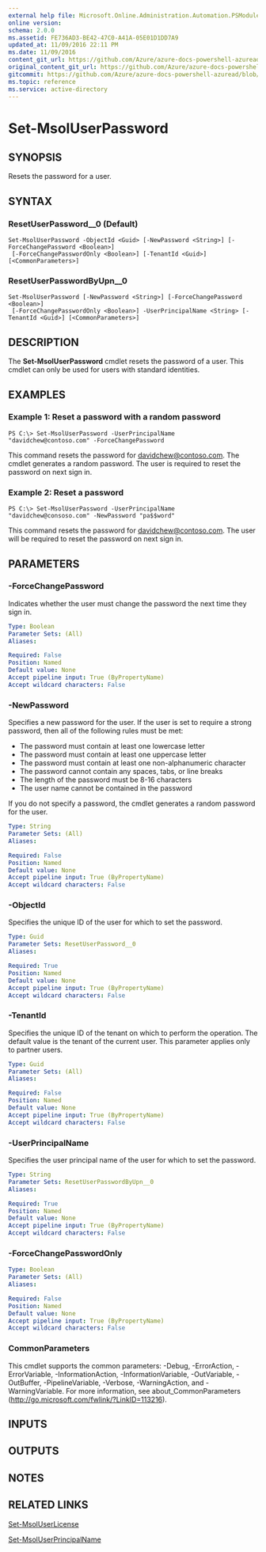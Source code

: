 ```yaml
---
external help file: Microsoft.Online.Administration.Automation.PSModule.dll-Help.xml
online version:
schema: 2.0.0
ms.assetid: FE736AD3-BE42-47C0-A41A-05E01D1DD7A9
updated_at: 11/09/2016 22:11 PM
ms.date: 11/09/2016
content_git_url: https://github.com/Azure/azure-docs-powershell-azuread/blob/VinceSmith-patch-5/Azure%20AD%20Cmdlets/MSOnline/v1/Set-MsolUserPassword.md
original_content_git_url: https://github.com/Azure/azure-docs-powershell-azuread/blob/VinceSmith-patch-5/Azure%20AD%20Cmdlets/MSOnline/v1/Set-MsolUserPassword.md
gitcommit: https://github.com/Azure/azure-docs-powershell-azuread/blob/a602340dee47e7edf41f6c5af3edb93e03ac1b45
ms.topic: reference
ms.service: active-directory
---
```


# Set-MsolUserPassword

## SYNOPSIS
Resets the password for a user.

## SYNTAX

### ResetUserPassword__0 (Default)
```
Set-MsolUserPassword -ObjectId <Guid> [-NewPassword <String>] [-ForceChangePassword <Boolean>]
 [-ForceChangePasswordOnly <Boolean>] [-TenantId <Guid>] [<CommonParameters>]
```

### ResetUserPasswordByUpn__0
```
Set-MsolUserPassword [-NewPassword <String>] [-ForceChangePassword <Boolean>]
 [-ForceChangePasswordOnly <Boolean>] -UserPrincipalName <String> [-TenantId <Guid>] [<CommonParameters>]
```

## DESCRIPTION
The **Set-MsolUserPassword** cmdlet resets the password of a user.
This cmdlet can only be used for users with standard identities.

## EXAMPLES

### Example 1: Reset a password with a random password
```
PS C:\> Set-MsolUserPassword -UserPrincipalName "davidchew@contoso.com" -ForceChangePassword
```

This command resets the password for davidchew@contoso.com.
The cmdlet generates a random password.
The user is required to reset the password on next sign in.

### Example 2: Reset a password
```
PS C:\> Set-MsolUserPassword -UserPrincipalName "davidchew@consoso.com" -NewPassword "pa$$word"
```

This command resets the password for davidchew@contoso.com.
The user will be required to reset the password on next sign in.

## PARAMETERS

### -ForceChangePassword
Indicates whether the user must change the password the next time they sign in.

```yaml
Type: Boolean
Parameter Sets: (All)
Aliases:

Required: False
Position: Named
Default value: None
Accept pipeline input: True (ByPropertyName)
Accept wildcard characters: False
```

### -NewPassword
Specifies a new password for the user.
If the user is set to require a strong password, then all of the following rules must be met:

* The password must contain at least one lowercase letter
* The password must contain at least one uppercase letter
* The password must contain at least one non-alphanumeric character
* The password cannot contain any spaces, tabs, or line breaks
* The length of the password must be 8-16 characters
* The user name cannot be contained in the password

If you do not specify a password, the cmdlet generates a random password for the user.

```yaml
Type: String
Parameter Sets: (All)
Aliases:

Required: False
Position: Named
Default value: None
Accept pipeline input: True (ByPropertyName)
Accept wildcard characters: False
```

### -ObjectId
Specifies the unique ID of the user for which to set the password.

```yaml
Type: Guid
Parameter Sets: ResetUserPassword__0
Aliases:

Required: True
Position: Named
Default value: None
Accept pipeline input: True (ByPropertyName)
Accept wildcard characters: False
```

### -TenantId
Specifies the unique ID of the tenant on which to perform the operation.
The default value is the tenant of the current user.
This parameter applies only to partner users.

```yaml
Type: Guid
Parameter Sets: (All)
Aliases:

Required: False
Position: Named
Default value: None
Accept pipeline input: True (ByPropertyName)
Accept wildcard characters: False
```

### -UserPrincipalName
Specifies the user principal name of the user for which to set the password.

```yaml
Type: String
Parameter Sets: ResetUserPasswordByUpn__0
Aliases:

Required: True
Position: Named
Default value: None
Accept pipeline input: True (ByPropertyName)
Accept wildcard characters: False
```

### -ForceChangePasswordOnly


```yaml
Type: Boolean
Parameter Sets: (All)
Aliases:

Required: False
Position: Named
Default value: None
Accept pipeline input: True (ByPropertyName)
Accept wildcard characters: False
```

### CommonParameters
This cmdlet supports the common parameters: -Debug, -ErrorAction, -ErrorVariable, -InformationAction, -InformationVariable, -OutVariable, -OutBuffer, -PipelineVariable, -Verbose, -WarningAction, and -WarningVariable. For more information, see about_CommonParameters (http://go.microsoft.com/fwlink/?LinkID=113216).

## INPUTS

## OUTPUTS

## NOTES

## RELATED LINKS
[Set-MsolUserLicense](./Set-MsolUserLicense.md)

[Set-MsolUserPrincipalName](./Set-MsolUserPrincipalName.md)
